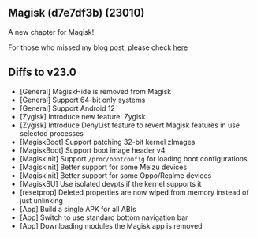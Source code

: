 ## Magisk (d7e7df3b) (23010)

A new chapter for Magisk!

For those who missed my blog post, please check [here](https://topjohnwu.medium.com/state-of-magisk-2021-fe29fdaee458?source=friends_link&sk=2baadecfa78cbba8a41671e13b244bf1)

## Diffs to v23.0

- [General] MagiskHide is removed from Magisk
- [General] Support 64-bit only systems
- [General] Support Android 12
- [Zygisk] Introduce new feature: Zygisk
- [Zygisk] Introduce DenyList feature to revert Magisk features in use selected processes
- [MagiskBoot] Support patching 32-bit kernel zImages
- [MagiskBoot] Support boot image header v4
- [MagiskInit] Support `/proc/bootconfig` for loading boot configurations
- [MagiskInit] Better support for some Meizu devices
- [MagiskInit] Better support for some Oppo/Realme devices
- [MagiskSU] Use isolated devpts if the kernel supports it
- [resetprop] Deleted properties are now wiped from memory instead of just unlinking
- [App] Build a single APK for all ABIs
- [App] Switch to use standard bottom navigation bar
- [App] Downloading modules the Magisk app is removed
